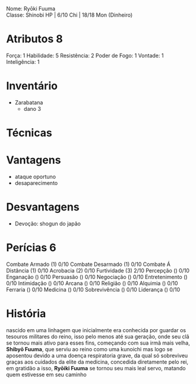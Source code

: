 Nome: Ryōki Fuuma  
Classe: Shinobi 
HP | 6/10
Chi | 18/18
Mon (Dinheiro) 

# Atributos 8
Força: 1
Habilidade: 5
Resistência: 2
Poder de Fogo: 1
Vontade: 1
Inteligência: 1

# Inventário 
- Zarabatana
	- dano 3

# Técnicas 


# Vantagens 
- ataque oportuno
- desaparecimento

# Desvantagens 
- Devoção: shogun do japão

# Perícias 6
Combate Armado (1) 0/10
Combate Desarmado (1) 0/10
Combate Á Distância (1) 0/10
Acrobacia (2) 0/10
Furtividade (3) 2/10
Percepção () 0/10
Enganação () 0/10
Persuasão () 0/10
Negociação () 0/10
Entretenimento () 0/10
Intimidação () 0/10
Arcana () 0/10
Religião () 0/10
Alquimia () 0/10
Ferraria () 0/10
Medicina () 0/10
Sobrevivência () 0/10
Liderança () 0/10

# História
nascido em uma linhagem que inicialmente era conhecida por guardar os tesouros militares do reino, isso pelo menos até sua geração, onde seu clã se tornou mais ativo para esses fins, começando com sua irmã mais velha, **Shibyō Fuuma**, que serviu ao reino como uma kunoichi mas logo se aposentou devido a uma doença respiratoria grave, da qual só sobreviveu graças aos cuidados da elite da medicina, concedida diretamente pelo rei, em gratidão a isso, **Ryōiki Fuuma** se tornou seu mais leal servo, matando quem estivesse em seu caminho